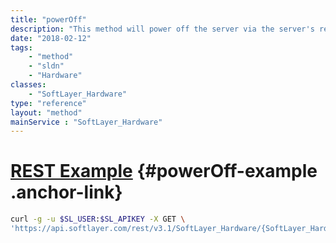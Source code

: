 ```yaml
---
title: "powerOff"
description: "This method will power off the server via the server's remote management card. "
date: "2018-02-12"
tags:
    - "method"
    - "sldn"
    - "Hardware"
classes:
    - "SoftLayer_Hardware"
type: "reference"
layout: "method"
mainService : "SoftLayer_Hardware"
---
```


# [REST Example](#powerOff-example) <a href="/article/rest/"><i class="fas fa-question"></i></a> {#powerOff-example .anchor-link} 
```bash
curl -g -u $SL_USER:$SL_APIKEY -X GET \
'https://api.softlayer.com/rest/v3.1/SoftLayer_Hardware/{SoftLayer_HardwareID}/powerOff'
```
